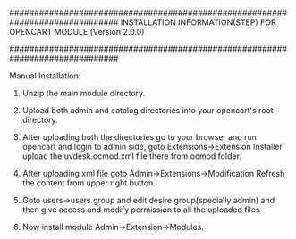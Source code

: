 ##############################################################################
INSTALLATION INFORMATION(STEP) FOR OPENCART MODULE
(Version 2.0.0)

##############################################################################

Manual Installation:

1) Unzip the main module directory.

2) Upload both admin and catalog directories into your opencart's root directory.

3) After uploading both the directories go to your browser and run opencart and login to admin side, goto Extensions->Extension Installer upload the uvdesk.ocmod.xml file there from ocmod folder.

4) After uploading xml file goto Admin->Extensions->Modification Refresh the content from upper right button.

5) Goto users->users group and edit desire group(specially admin) and then give access and modify permission to all the uploaded files

6) Now install module Admin->Extension->Modules.